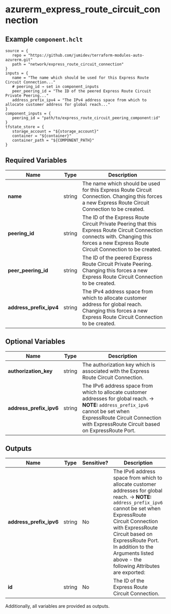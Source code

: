 # azurerm_express_route_circuit_connection



## Example `component.hclt`

```hcl
source = {
   repo = "https://github.com/jumidev/terraform-modules-auto-azurerm.git"   
   path = "network/express_route_circuit_connection"   
}
inputs = {
   name = "The name which should be used for this Express Route Circuit Connection..."   
   # peering_id → set in component_inputs
   peer_peering_id = "The ID of the peered Express Route Circuit Private Peering..."   
   address_prefix_ipv4 = "The IPv4 address space from which to allocate customer address for global reach..."   
}
component_inputs = {
   peering_id = "path/to/express_route_circuit_peering_component:id"   
}
tfstate_store = {
   storage_account = "${storage_account}"   
   container = "${container}"   
   container_path = "${COMPONENT_PATH}"   
}
```

## Required Variables

| Name | Type |  Description |
| ---- | --------- |  ----------- |
| **name** | string |  The name which should be used for this Express Route Circuit Connection. Changing this forces a new Express Route Circuit Connection to be created. | 
| **peering_id** | string |  The ID of the Express Route Circuit Private Peering that this Express Route Circuit Connection connects with. Changing this forces a new Express Route Circuit Connection to be created. | 
| **peer_peering_id** | string |  The ID of the peered Express Route Circuit Private Peering. Changing this forces a new Express Route Circuit Connection to be created. | 
| **address_prefix_ipv4** | string |  The IPv4 address space from which to allocate customer address for global reach. Changing this forces a new Express Route Circuit Connection to be created. | 

## Optional Variables

| Name | Type |  Description |
| ---- | --------- |  ----------- |
| **authorization_key** | string |  The authorization key which is associated with the Express Route Circuit Connection. | 
| **address_prefix_ipv6** | string |  The IPv6 address space from which to allocate customer addresses for global reach. -> **NOTE:** `address_prefix_ipv6` cannot be set when ExpressRoute Circuit Connection with ExpressRoute Circuit based on ExpressRoute Port. | 



## Outputs

| Name | Type | Sensitive? | Description |
| ---- | ---- | --------- | --------- |
| **address_prefix_ipv6** | string | No  | The IPv6 address space from which to allocate customer addresses for global reach. -> **NOTE:** `address_prefix_ipv6` cannot be set when ExpressRoute Circuit Connection with ExpressRoute Circuit based on ExpressRoute Port. In addition to the Arguments listed above - the following Attributes are exported: | 
| **id** | string | No  | The ID of the Express Route Circuit Connection. | 

Additionally, all variables are provided as outputs.
